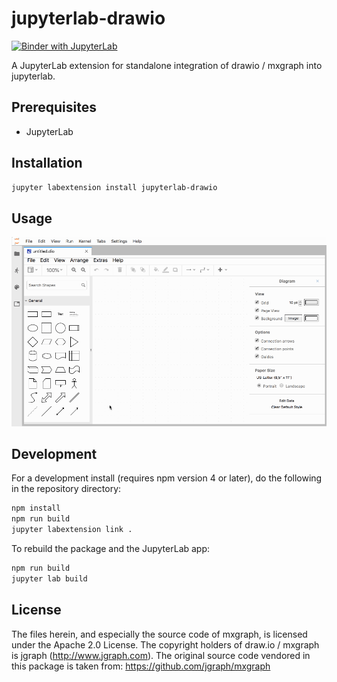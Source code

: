 # jupyterlab-drawio
[![Binder with JupyterLab](https://img.shields.io/badge/launch-jupyterlab_on_binder-red.svg)](http://mybinder.org/v2/gh/kmader/jupyterlab-drawio/master?urlpath=lab)


A JupyterLab extension for standalone integration of drawio / mxgraph into jupyterlab.

## Prerequisites

* JupyterLab

## Installation

```bash
jupyter labextension install jupyterlab-drawio
```

## Usage

![drawio-screencast](drawio.gif)

## Development

For a development install (requires npm version 4 or later), do the following in the repository directory:

```bash
npm install
npm run build
jupyter labextension link .
```

To rebuild the package and the JupyterLab app:

```bash
npm run build
jupyter lab build
```

## License

The files herein, and especially the source code of mxgraph, is licensed under the Apache 2.0 License.
The copyright holders of draw.io / mxgraph is jgraph (http://www.jgraph.com). The original source code
vendored in this package is taken from: https://github.com/jgraph/mxgraph 
